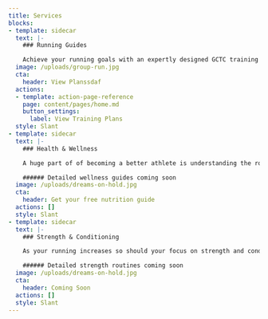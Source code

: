 ```yaml
---
title: Services
blocks:
- template: sidecar
  text: |-
    ### Running Guides

    Achieve your running goals with an expertly designed GCTC training plan. Running programs range from fundamental to highly individualized, and offer a realistic balance between flexibility and structure. Gain insight to world class coaching techniques and stay motivated on the path to success.
  image: /uploads/group-run.jpg
  cta:
    header: View Planssdaf
  actions:
  - template: action-page-reference
    page: content/pages/home.md
    button_settings:
      label: View Training Plans
  style: Slant
- template: sidecar
  text: |-
    ### Health & Wellness

    A huge part of of becoming a better athlete is understanding the role of health & wellness. GCTC believes in a holistic approach to training, providing insight on both nutrition and mindfullness. Gain access to easy recipes enjoyed by world class athletes, as well as helpful tools for meditation.

    ###### Detailed wellness guides coming soon
  image: /uploads/dreams-on-hold.jpg
  cta:
    header: Get your free nutrition guide
  actions: []
  style: Slant
- template: sidecar
  text: |-
    ### Strength & Conditioning

    As your running increases so should your focus on strength and conditioning. Speed drills, muscle activation, and lifting weights all play a key role in allowing our bodies to absorb the mileage and stay injury free. GCTC training plans provide access to strength programs for both beginners and the advanced.

    ###### Detailed strength routines coming soon
  image: /uploads/dreams-on-hold.jpg
  cta:
    header: Coming Soon
  actions: []
  style: Slant
---
```



